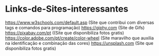 # Links-de-Sites-interessantes
https://www.w3schools.com/default.asp (Site que contribui com diversas tags e comandos para programação)
https://giphy.com (Site de Gifs)
https://pixabay.com/pt ((Site que disponibiliza fotos gratis)
https://color.adobe.com/pt/create/color-wheel (Site maravilho que auxilia na identificação e combinação das cores)
https://unsplash.com (Site que disponibiliza fotos gratis)
